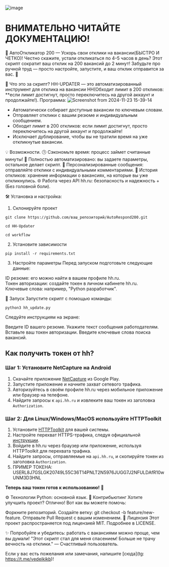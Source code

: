 ![image](https://github.com/user-attachments/assets/a7c64913-e4d8-4699-87e3-a1b219c9a5a0)

# **ВНИМАТЕЛЬНО ЧИТАЙТЕ ДОКУМЕНТАЦИЮ!**

🚀 АвтоОткликатор 200 — Ускорь свои отклики на вакансии(БЫСТРО И ЧЕТКО)!
Честно скажите, устали откликаться по 4–5 часов в день?
Этот скрипт сократит ваш отклик на 200 вакансий до 2 минут!
Забудьте про ручной труд — просто настройте, запустите, и ваш отклик отправится за вас. 💼

🎯 Что это за скрипт?
HH-UPDATER — это автоматизированный инструмент для отклика на вакансии HH(Обходит лимит в 200 откликов: **если лимит достигнут, просто переключитесь на другой аккаунт и продолжайте!).
Программа:
![Screenshot from 2024-11-23 15-39-14](https://github.com/user-attachments/assets/490b8623-a3c9-4adb-bd46-0bd92a0903df)



- Автоматически собирает доступные вакансии по ключевым словам.
- Отправляет отклики с вашим резюме и индивидуальным сообщением.
- Обходит лимит в 200 откликов: если лимит достигнут, просто переключитесь на другой аккаунт и продолжайте!
- Исключает дублирование, чтобы вы не тратили время на уже откликнутые вакансии.

💡 Возможности.
  🕒 Сэкономьте время: процесс займет считанные минуты!
  🤖 Полностью автоматизировано: вы задаете параметры, остальное делает скрипт.
  💬 Персонализированные сообщения: отправляйте отклики с индивидуальными комментариями.
  📜 История откликов: хранение информации о вакансиях, на которые вы уже откликнулись.
  🌐 Работа через API hh.ru: безопасность и надежность + (Без головной боли).


🛠 Установка и настройка:

1. Склонируйте проект
```
git clone https://github.com/ваш_репозиторий/AutoRespond200.git
```
```
cd HH-Updater
```
```
cd workflow
```
2. Установите зависимости
```
pip install -r requirements.txt
```
3. Настройте параметры
Перед запуском подготовьте следующие данные:

  ID резюме: его можно найти в вашем профиле hh.ru.  
  Токен авторизации: создайте токен в личном кабинете hh.ru.  
  Ключевые слова: например, "Python разработчик".  

🚀 Запуск
Запустите скрипт с помощью команды:
```
python3 hh_update.py
```

Следуйте инструкциям на экране:

Введите ID вашего резюме.
Укажите текст сообщения работодателям.
Вставьте ваш токен авторизации.
Введите ключевые слова поиска вакансий.


## Как получить токен от hh?  

### Шаг 1: Установите NetCapture на Android  
1. Скачайте приложение [NetCapture](https://play.google.com/store/apps/details?id=com.minhui.networkcapture) из Google Play.  
2. Запустите приложение и начните захват сетевого трафика.  
3. Авторизуйтесь в своём профиле hh.ru через мобильное приложение или браузер на телефоне.  
4. Найдите запросы к `api.hh.ru` и извлеките ваш токен из заголовка `Authorization`.  

### Шаг 2: Для Linux/Windows/MacOS используйте HTTPToolkit  
1. Установите [HTTPToolkit](https://httptoolkit.com/) для вашей системы.  
2. Настройте перехват HTTPS-трафика, следуя официальной [инструкции](https://httptoolkit.com/docs/setup/).  
3. Войдите в hh.ru через браузер или приложение, используя HTTPToolkit для перехвата трафика.  
4. Найдите запросы, отправляемые на `api.hh.ru`, и скопируйте токен из заголовка `Authorization`.
5. ПРИМЕР ТОКЕНА: USERL8J7GSLGK20749L55C36T14PNLT2N5976JUGG7J2NFULDAfR10wUNM3D3HNL

**Теперь ваш токен готов к использованию!** 🚀  

⚙️ Технологии
Python: основной язык.
🤝 Контрибьютинг
Хотите улучшить проект? Отлично! Вот как вы можете помочь:

Форкните репозиторий.
Создайте ветку: git checkout -b feature/new-feature.
Отправьте Pull Request с вашим изменением.
📄 Лицензия
Этот проект распространяется под лицензией MIT. Подробнее в LICENSE.

✨ Попробуйте и убедитесь: работать с вакансиями можно проще, чем вы думали!
"Этот скрипт стал для меня спасением! Больше не трачу вечность на отклики." — Счастливый пользователь.

Если у вас есть пожелания или замечания, напишите [сюда](tg: https://t.me/vedeikikb)!

